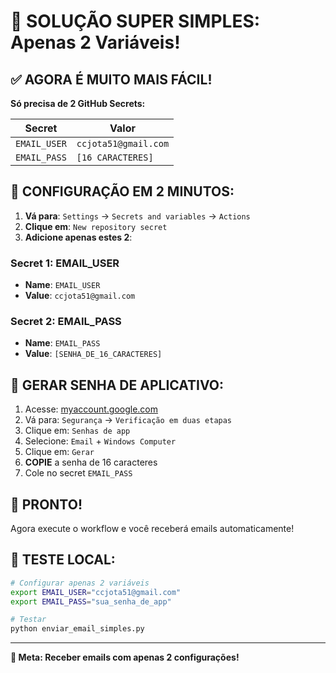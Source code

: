 # 🎯 SOLUÇÃO SUPER SIMPLES: Apenas 2 Variáveis!

## ✅ **AGORA É MUITO MAIS FÁCIL!**

**Só precisa de 2 GitHub Secrets:**

| **Secret** | **Valor** |
|------------|-----------|
| `EMAIL_USER` | `ccjota51@gmail.com` |
| `EMAIL_PASS` | `[16 CARACTERES]` |

## 🔧 **CONFIGURAÇÃO EM 2 MINUTOS:**

1. **Vá para**: `Settings` → `Secrets and variables` → `Actions`
2. **Clique em**: `New repository secret`
3. **Adicione apenas estes 2**:

### **Secret 1: EMAIL_USER**
- **Name**: `EMAIL_USER`
- **Value**: `ccjota51@gmail.com`

### **Secret 2: EMAIL_PASS**
- **Name**: `EMAIL_PASS`
- **Value**: `[SENHA_DE_16_CARACTERES]`

## 🔑 **GERAR SENHA DE APLICATIVO:**

1. Acesse: [myaccount.google.com](https://myaccount.google.com)
2. Vá para: `Segurança` → `Verificação em duas etapas`
3. Clique em: `Senhas de app`
4. Selecione: `Email` + `Windows Computer`
5. Clique em: `Gerar`
6. **COPIE** a senha de 16 caracteres
7. Cole no secret `EMAIL_PASS`

## 🚀 **PRONTO!**

Agora execute o workflow e você receberá emails automaticamente!

## 🧪 **TESTE LOCAL:**

```bash
# Configurar apenas 2 variáveis
export EMAIL_USER="ccjota51@gmail.com"
export EMAIL_PASS="sua_senha_de_app"

# Testar
python enviar_email_simples.py
```

---

**🎯 Meta: Receber emails com apenas 2 configurações!**
